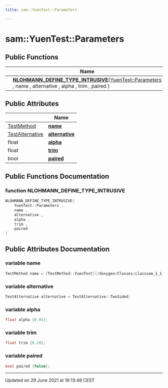 ```yaml
---
title: sam::YuenTest::Parameters

---
```


# sam::YuenTest::Parameters



## Public Functions

|                | Name           |
| -------------- | -------------- |
| | **[NLOHMANN_DEFINE_TYPE_INTRUSIVE](/doxygen/Classes/structsam_1_1_yuen_test_1_1_parameters/#function-nlohmann_define_type_intrusive)**([YuenTest::Parameters](/doxygen/Classes/structsam_1_1_yuen_test_1_1_parameters/) , name , alternative , alpha , trim , paired ) |

## Public Attributes

|                | Name           |
| -------------- | -------------- |
| [TestMethod](/doxygen/Classes/classsam_1_1_test_strategy/#enum-testmethod) | **[name](/doxygen/Classes/structsam_1_1_yuen_test_1_1_parameters/#variable-name)**  |
| [TestAlternative](/doxygen/Classes/classsam_1_1_test_strategy/#enum-testalternative) | **[alternative](/doxygen/Classes/structsam_1_1_yuen_test_1_1_parameters/#variable-alternative)**  |
| float | **[alpha](/doxygen/Classes/structsam_1_1_yuen_test_1_1_parameters/#variable-alpha)**  |
| float | **[trim](/doxygen/Classes/structsam_1_1_yuen_test_1_1_parameters/#variable-trim)**  |
| bool | **[paired](/doxygen/Classes/structsam_1_1_yuen_test_1_1_parameters/#variable-paired)**  |

## Public Functions Documentation

### function NLOHMANN_DEFINE_TYPE_INTRUSIVE

```cpp
NLOHMANN_DEFINE_TYPE_INTRUSIVE(
    YuenTest::Parameters ,
    name ,
    alternative ,
    alpha ,
    trim ,
    paired 
)
```


## Public Attributes Documentation

### variable name

```cpp
TestMethod name = [TestMethod::YuenTest](/doxygen/Classes/classsam_1_1_test_strategy/#enumvalue-yuentest);
```


### variable alternative

```cpp
TestAlternative alternative = TestAlternative::TwoSided;
```


### variable alpha

```cpp
float alpha {0.05};
```


### variable trim

```cpp
float trim {0.20};
```


### variable paired

```cpp
bool paired {false};
```


-------------------------------

Updated on 29 June 2021 at 16:13:48 CEST